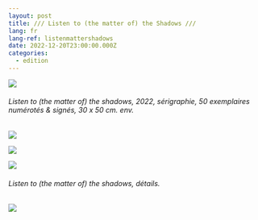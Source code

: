 ```yaml
---
layout: post
title: /// Listen to (the matter of) the Shadows ///
lang: fr
lang-ref: listenmattershadows
date: 2022-12-20T23:00:00.000Z
categories:
  - edition
---
```


![](/Listen_to_\(the_matter_of\)_the_shadows_SCAN_\(300\)_UP.jpg)

###### *Listen to (the matter of) the shadows*, 2022, sérigraphie, 50 exemplaires numérotés & signés, 30 x 50 cm. env.

![](</Listen to (the matter of) the shadows SCAN (300) -1 UP.jpg>)

![](</Listen to (the matter of) the shadows SCAN (300) -2 UP.jpg>)

![](</Listen to (the matter of) the shadows SCAN (300) -3 UP.jpg>)

###### *Listen to (the matter of) the shadows*, détails.

![](</PXL_20230924_143905435.NIGHT-1 UP.jpg>)
